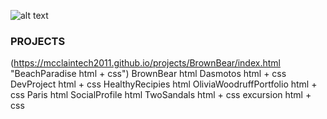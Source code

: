 ![alt text](https://mcclaintech2011.github.io/projects/TBDLogoEmail.jpg "Tiny Bear Designs Logo")
### PROJECTS
(https://mcclaintech2011.github.io/projects/BrownBear/index.html "BeachParadise html + css")
BrownBear html
Dasmotos html + css 
DevProject html + css
HealthyRecipies	html
OliviaWoodruffPortfolio	html + css
Paris html
SocialProfile html 
TwoSandals html + css
excursion html + css
